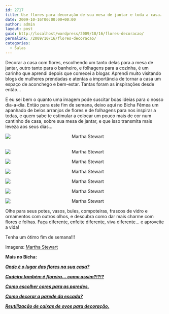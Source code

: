 ```yaml
---
id: 2717
title: Use flores para decoração de sua mesa de jantar e toda a casa.
date: 2009-10-16T00:00:00+00:00
author: admin
layout: post
guid: http://localhost/wordpress/2009/10/16/flores-decoracao/
permalink: /2009/10/16/flores-decoracao/
categories:
  - Salas
---
```

Decorar a casa com flores, escolhendo um tanto delas para a mesa de jantar, outro tanto para o banheiro, e folhagens para a cozinha, é um carinho que aprendi depois que comecei a blogar. Aprendi muito visitando blogs de mulheres prendadas e atentas a importância de tornar a casa um espaço de aconchego e bem-estar. Tantas foram as inspirações desde então…

E eu sei bem o quanto uma imagem pode suscitar boas ideias para o nosso dia-a-dia. Então para este fim de semana, deixo aqui no Bicha Fêmea um apanhado de belos arranjos de flores e de folhagens para nos inspirar a todas, e quem sabe te estimular a colocar um pouco mais de cor num cantinho de casa, sobre sua mesa de jantar, e que isso transmita mais leveza aos seus dias…

<p style="text-align: center;">
  <img class="aligncenter" style="display: block; float: none; margin-left: auto; margin-right: auto;" title="Martha Stewart" src="http://images.marthastewart.com/images/content/pub/ms_living/2006Q2//mla101649_0606_hostabty_xl.jpg" alt="Martha Stewart" />
</p>

<p style="text-align: center;">
   <img class="aligncenter" style="display: block; float: none; margin-left: auto; margin-right: auto;" title="Martha Stewart" src="http://images.marthastewart.com/images/content/pub/ms_living/2005Q2//mla98775_0405_violet_ranunc_xl.jpg" alt="Martha Stewart" />
</p>

<p style="text-align: center;">
  <img class="aligncenter" style="display: block; float: none; margin-left: auto; margin-right: auto;" title="Martha Stewart" src="http://images.marthastewart.com/images/content/pub/ms_living/2006Q3//mla97934_0806_pitch_plenty_xl.jpg" alt="Martha Stewart" />
</p>

<p style="text-align: center;">
  <img class="aligncenter" style="display: block; float: none; margin-left: auto; margin-right: auto;" title="Martha Stewart" src="http://images.marthastewart.com/images/content/pub/ms_living/2007Q3//mld103117_0907_sunflowers_xl.jpg" alt="Martha Stewart" />
</p>

<p style="text-align: center;">
  <img class="aligncenter" style="display: block; float: none; margin-left: auto; margin-right: auto;" title="Martha Stewart" src="http://images.marthastewart.com/images/content/pub/ms_living/2007Q2//mld103013_0607_lily_alch_xl.jpg" alt="Martha Stewart" />
</p>

<p style="text-align: center;">
  <img class="aligncenter" style="display: block; float: none; margin-left: auto; margin-right: auto;" title="Martha Stewart" src="http://images.marthastewart.com/images/content/pub/ms_living/2006Q2//mla101589_0506_bluebells_va_xl.jpg" alt="Martha Stewart" />
</p>

<p style="text-align: center;">
  <img class="aligncenter" style="display: block; float: none; margin-left: auto; margin-right: auto;" title="Martha Stewart" src="http://images.marthastewart.com/images/content/pub/ms_living/2003Q3//ml_0703_leafy_boquet_xl.jpg" alt="Martha Stewart" />
</p>

Olhe para seus potes, vasos, bules, compoteiras, frascos de vidro e ornamentos com outros olhos, e descubra como dar mais charme com flores e folhas. Faça diferente, enfeite diferente, viva diferente… e aproveite a vida!

Tenha um ótimo fim de semana!!!

Imagens: <a href="http://www.marthastewart.com/" target="_blank">Martha Stewart</a>

**Mais no Bicha:**

[**_Onde é o lugar das flores na sua casa?_**](http://www.trololodemulher.com.br/2009/03/10/onde-o-lugar-das-flores-na-sua-casa/)

[**_Cadeira também é floreira… como assim?!?!?_**](http://www.trololodemulher.com.br/2009/02/23/cadeira-tambm-floreira-como-assim/)

**_<a href="http://www.trololodemulher.com.br/2010/05/31/cores-para-parede/" target="_self">Como escolher cores para as paredes.</a>_**

**_<a href="http://www.trololodemulher.com.br/2010/05/24/como-decorar-parede-escada/" target="_self">Como decorar a parede da escada?</a>_**

**_<a href="http://www.trololodemulher.com.br/2010/01/04/caixas-ovos-decorao/" target="_self">Reutilização de caixas de ovos para decoração.</a>_**